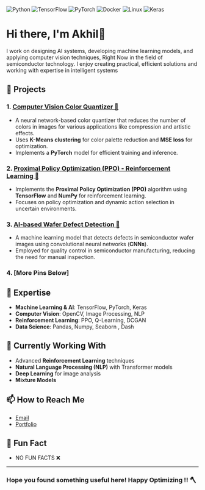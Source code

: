 
<!--
**akhil4674/akhil4674** is a ✨ _special_ ✨ repository because its `README.md` (this file) appears on your GitHub profile.

Here are some ideas to get you started:

- 🔭 I’m currently working on ...
- 🌱 I’m currently learning ...
- 👯 I’m looking to collaborate on ...
- 🤔 I’m looking for help with ...
- 💬 Ask me about ...
- 📫 How to reach me: ...
- 😄 Pronouns: ...
- ⚡ Fun fact: ...
-->


![Python](https://img.shields.io/badge/Python-3776AB?style=for-the-badge&logo=python&logoColor=white)
![TensorFlow](https://img.shields.io/badge/TensorFlow-FF6F00?style=for-the-badge&logo=tensorflow&logoColor=white)
![PyTorch](https://img.shields.io/badge/PyTorch-EE4C2C?style=for-the-badge&logo=pytorch&logoColor=white)
![Docker](https://img.shields.io/badge/Docker-2496ED?style=for-the-badge&logo=docker&logoColor=white)
![Linux](https://img.shields.io/badge/Linux-FCC624?style=for-the-badge&logo=linux&logoColor=black)
![Keras](https://img.shields.io/badge/Keras-D00000?style=for-the-badge&logo=keras&logoColor=white)

# Hi there, I'm Akhil👋

I work on designing AI systems, developing machine learning models, and applying computer vision techniques, Right Now in the field of semiconductor technology. I enjoy creating practical, efficient solutions and working with expertise in intelligent systems
## 🚀 Projects

### 1. **[Computer Vision Color Quantizer 🎨](https://github.com/YourUsername/ColorQuantizer)**
   - A neural network-based color quantizer that reduces the number of colors in images for various applications like compression and artistic effects.
   - Uses **K-Means clustering** for color palette reduction and **MSE loss** for optimization.
   - Implements a **PyTorch** model for efficient training and inference.

### 2. **[Proximal Policy Optimization (PPO) - Reinforcement Learning 🧠](https://github.com/YourUsername/PPO-Implementation)**
   - Implements the **Proximal Policy Optimization (PPO)** algorithm using **TensorFlow** and **NumPy** for reinforcement learning.
   - Focuses on policy optimization and dynamic action selection in uncertain environments.

### 3. **[AI-based Wafer Defect Detection 🔬](https://github.com/YourUsername/Wafer-Defect-Detection)**
   - A machine learning model that detects defects in semiconductor wafer images using convolutional neural networks (**CNNs**).
   - Employed for quality control in semiconductor manufacturing, reducing the need for manual inspection.
### 4. **[More Pins Below]**

## 🧠 Expertise

- **Machine Learning & AI**: TensorFlow, PyTorch, Keras
- **Computer Vision**: OpenCV, Image Processing, NLP
- **Reinforcement Learning**: PPO, Q-Learning, DCGAN
- **Data Science**: Pandas, Numpy, Seaborn , Dash 

## 🌱 Currently Working With

- Advanced **Reinforcement Learning** techniques
- **Natural Language Processing (NLP)** with Transformer models
- **Deep Learning** for image analysis
- **Mixture Models** 

## 📫 How to Reach Me

- [Email](mailto:heyakhil0@gmail.com)
- [Portfolio](https://akhilkumar.vercel.app/)


## 📝 Fun Fact

- NO FUN FACTS ❌


---

### Hope you found something useful here! Happy Optimizing !! 🪓
